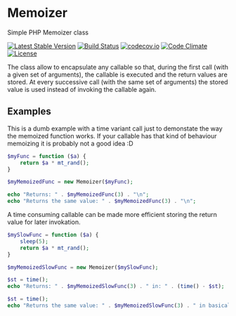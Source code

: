 # Memoizer

Simple PHP Memoizer class

[![Latest Stable Version](https://poser.pugx.org/ganglio/Memoizer/v/stable)](https://packagist.org/packages/ganglio/Memoizer)
[![Build Status](https://travis-ci.org/ganglio/Memoizer.svg?branch=master)](https://travis-ci.org/ganglio/Memoizer)
[![codecov.io](http://codecov.io/github/ganglio/Memoizer/coverage.svg?branch=master)](http://codecov.io/github/ganglio/Memoizer?branch=master)
[![Code Climate](https://codeclimate.com/github/ganglio/Memoizer/badges/gpa.svg)](https://codeclimate.com/github/ganglio/Memoizer)
[![License](https://poser.pugx.org/ganglio/Memoizer/license)](https://packagist.org/packages/ganglio/Memoizer)

The class allow to encapsulate any callable so that, during the first call (with a given set of arguments), the callable is executed and the return values are stored. At every successive call (with the same set of arguments) the stored value is used instead of invoking the callable again.

## Examples

This is a dumb example with a time variant call just to demonstate the way the memoized function works. If your callable has that kind of behaviour memoizing it is probably not a good idea :D

```PHP
$myFunc = function ($a) {
	return $a * mt_rand();
}

$myMemoizedFunc = new Memoizer($myFunc);

echo "Returns: " . $myMemoizedFunc(3) . "\n";
echo "Returns the same value: " . $myMemoizedFunc(3) . "\n";
```

A time consuming callable can be made more efficient storing the return value for later invokation.

```PHP
$mySlowFunc = function ($a) {
	sleep(5);
	return $a * mt_rand();
}

$myMemoizedSlowFunc = new Memoizer($mySlowFunc);

$st = time();
echo "Returns: " . $myMemoizedSlowFunc(3) . " in: " . (time() - $st);

$st = time();
echo "Returns the same value: " . $myMemoizedSlowFunc(3) . " in basically 0 time: " . (time() - $st);
```
